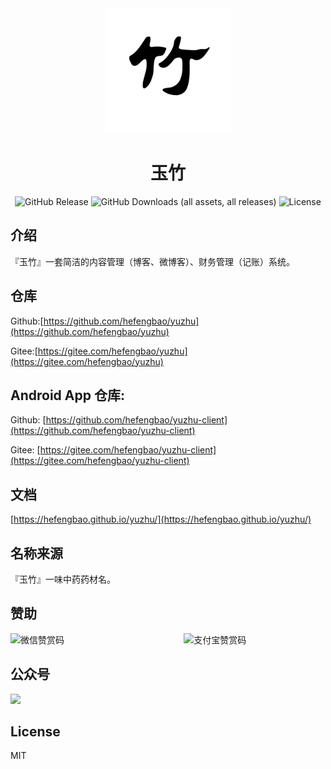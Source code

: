 <div align="center">
<div align="center">
<img src="./screenshot/logo.png" alt="Logo" height="200">
</div>

# 玉竹

<div>
<img alt="GitHub Release" src="https://img.shields.io/github/v/release/hefengbao/yuzhu?display_name=release&style=for-the-badge">
<img alt="GitHub Downloads (all assets, all releases)" src="https://img.shields.io/github/downloads/hefengbao/yuzhu/total?style=for-the-badge">
<img alt="License" src="https://img.shields.io/github/license/hefengbao/yuzhu?style=for-the-badge">
</div>

</div>


## 介绍

『玉竹』一套简洁的内容管理（博客、微博客）、财务管理（记账）系统。

## 仓库

Github:[https://github.com/hefengbao/yuzhu](https://github.com/hefengbao/yuzhu)

Gitee:[https://gitee.com/hefengbao/yuzhu](https://gitee.com/hefengbao/yuzhu)

## Android App 仓库:

Github: [https://github.com/hefengbao/yuzhu-client](https://github.com/hefengbao/yuzhu-client)

Gitee: [https://gitee.com/hefengbao/yuzhu-client](https://gitee.com/hefengbao/yuzhu-client)

## 文档

[https://hefengbao.github.io/yuzhu/](https://hefengbao.github.io/yuzhu/)

## 名称来源

『玉竹』一味中药药材名。

## 赞助

<div style=" display: flex;justify-content: space-between;">
<img src="screenshot/wechatpay.png" style="width: 45%" alt="微信赞赏码">
<img src="screenshot/alipay.jpg" style="width: 45%" alt="支付宝赞赏码">
</div>

## 公众号

![](screenshot/公众号.png)

## License

MIT
